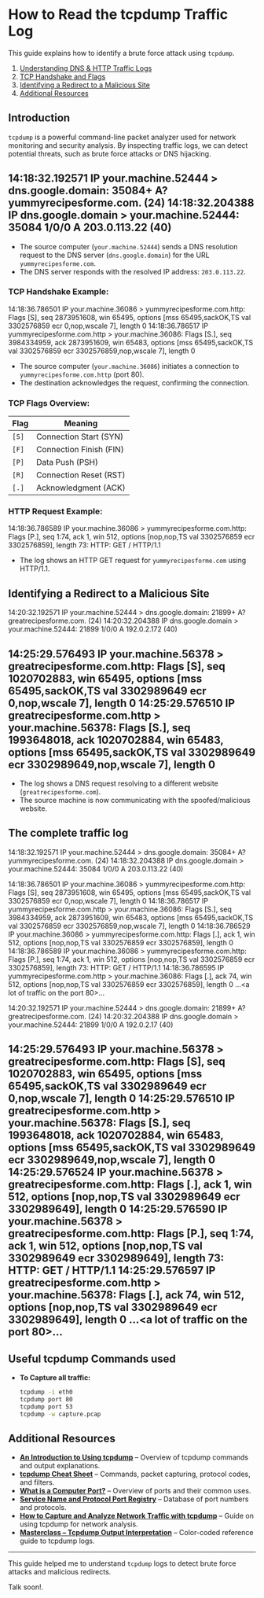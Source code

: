 # How to Read the tcpdump Traffic Log

This guide explains how to identify a brute force attack using `tcpdump`.
1. [Understanding DNS & HTTP Traffic Logs](#understanding-dns--http-traffic-logs)
2. [TCP Handshake and Flags](#tcp-handshake-and-flags)
3. [Identifying a Redirect to a Malicious Site](#identifying-a-redirect-to-a-malicious-site)
4. [Additional Resources](#additional-resources)

## Introduction
`tcpdump` is a powerful command-line packet analyzer used for network monitoring and security analysis. By inspecting traffic logs, we can detect potential threats, such as brute force attacks or DNS hijacking.

14:18:32.192571 IP your.machine.52444 > dns.google.domain: 35084+ A? yummyrecipesforme.com. (24) 14:18:32.204388 IP dns.google.domain > your.machine.52444: 35084 1/0/0 A 203.0.113.22 (40)
---
- The source computer (`your.machine.52444`) sends a DNS resolution request to the DNS server (`dns.google.domain`) for the URL `yummyrecipesforme.com`.
- The DNS server responds with the resolved IP address: `203.0.113.22`.

### TCP Handshake Example:
14:18:36.786501 IP your.machine.36086 > yummyrecipesforme.com.http: Flags [S], seq 2873951608, win 65495, options [mss 65495,sackOK,TS val 3302576859 ecr 0,nop,wscale 7], length 0 14:18:36.786517 IP yummyrecipesforme.com.http > your.machine.36086: Flags [S.], seq 3984334959, ack 2873951609, win 65483, options [mss 65495,sackOK,TS val 3302576859 ecr 3302576859,nop,wscale 7], length 0


- The source computer (`your.machine.36086`) initiates a connection to `yummyrecipesforme.com.http` (port 80).
- The destination acknowledges the request, confirming the connection.

### TCP Flags Overview:
| Flag  | Meaning |
|--------|---------|
| `[S]`  | Connection Start (SYN) |
| `[F]`  | Connection Finish (FIN) |
| `[P]`  | Data Push (PSH) |
| `[R]`  | Connection Reset (RST) |
| `[.]`  | Acknowledgment (ACK) |

### HTTP Request Example:
14:18:36.786589 IP your.machine.36086 > yummyrecipesforme.com.http: Flags [P.], seq 1:74, ack 1, win 512, options [nop,nop,TS val 3302576859 ecr 3302576859], length 73: HTTP: GET / HTTP/1.1


- The log shows an HTTP GET request for `yummyrecipesforme.com` using HTTP/1.1.

## Identifying a Redirect to a Malicious Site

14:20:32.192571 IP your.machine.52444 > dns.google.domain: 21899+ A? greatrecipesforme.com. (24) 14:20:32.204388 IP dns.google.domain > your.machine.52444: 21899 1/0/0 A 192.0.2.172 (40)

14:25:29.576493 IP your.machine.56378 > greatrecipesforme.com.http: Flags [S], seq 1020702883, win 65495, options [mss 65495,sackOK,TS val 3302989649 ecr 0,nop,wscale 7], length 0 14:25:29.576510 IP greatrecipesforme.com.http > your.machine.56378: Flags [S.], seq 1993648018, ack 1020702884, win 65483, options [mss 65495,sackOK,TS val 3302989649 ecr 3302989649,nop,wscale 7], length 0
---

- The log shows a DNS request resolving to a different website (`greatrecipesforme.com`).
- The source machine is now communicating with the spoofed/malicious website.

## The complete traffic log
14:18:32.192571 IP your.machine.52444 > dns.google.domain: 35084+ A? yummyrecipesforme.com. (24)
14:18:32.204388 IP dns.google.domain > your.machine.52444: 35084 1/0/0 A 203.0.113.22 (40)


14:18:36.786501 IP your.machine.36086 > yummyrecipesforme.com.http: Flags [S], seq 2873951608, win 65495, options [mss 65495,sackOK,TS val 3302576859 ecr 0,nop,wscale 7], length 0
14:18:36.786517 IP yummyrecipesforme.com.http > your.machine.36086: Flags [S.], seq 3984334959, ack 2873951609, win 65483, options [mss 65495,sackOK,TS val 3302576859 ecr 3302576859,nop,wscale 7], length 0
14:18:36.786529 IP your.machine.36086 > yummyrecipesforme.com.http: Flags [.], ack 1, win 512, options [nop,nop,TS val 3302576859 ecr 3302576859], length 0
14:18:36.786589 IP your.machine.36086 > yummyrecipesforme.com.http: Flags [P.], seq 1:74, ack 1, win 512, options [nop,nop,TS val 3302576859 ecr 3302576859], length 73: HTTP: GET / HTTP/1.1
14:18:36.786595 IP yummyrecipesforme.com.http > your.machine.36086: Flags [.], ack 74, win 512, options [nop,nop,TS val 3302576859 ecr 3302576859], length 0
…<a lot of traffic on the port 80>... 


14:20:32.192571 IP your.machine.52444 > dns.google.domain: 21899+ A? greatrecipesforme.com. (24)
14:20:32.204388 IP dns.google.domain > your.machine.52444: 21899 1/0/0 A 192.0.2.17 (40)

14:25:29.576493 IP your.machine.56378 > greatrecipesforme.com.http: Flags [S], seq 1020702883, win 65495, options [mss 65495,sackOK,TS val 3302989649 ecr 0,nop,wscale 7], length 0
14:25:29.576510 IP greatrecipesforme.com.http > your.machine.56378: Flags [S.], seq 1993648018, ack 1020702884, win 65483, options [mss 65495,sackOK,TS val 3302989649 ecr 3302989649,nop,wscale 7], length 0
14:25:29.576524 IP your.machine.56378 > greatrecipesforme.com.http: Flags [.], ack 1, win 512, options [nop,nop,TS val 3302989649 ecr 3302989649], length 0
14:25:29.576590 IP your.machine.56378 > greatrecipesforme.com.http: Flags [P.], seq 1:74, ack 1, win 512, options [nop,nop,TS val 3302989649 ecr 3302989649], length 73: HTTP: GET / HTTP/1.1
14:25:29.576597 IP greatrecipesforme.com.http > your.machine.56378: Flags [.], ack 74, win 512, options [nop,nop,TS val 3302989649 ecr 3302989649], length 0
…<a lot of traffic on the port 80>... 
---


## Useful tcpdump Commands used

- **To Capture all traffic:**  
  ```sh
  tcpdump -i eth0
  tcpdump port 80
  tcpdump port 53
  tcpdump -w capture.pcap


## Additional Resources
- **[An Introduction to Using tcpdump](https://opensource.com/article/18/10/introduction-tcpdump)** – Overview of tcpdump commands and output explanations.
- **[tcpdump Cheat Sheet](https://www.comparitech.com/net-admin/tcpdump-cheat-sheet/)** – Commands, packet capturing, protocol codes, and filters.
- **[What is a Computer Port?](https://www.cloudflare.com/learning/network-layer/what-is-a-computer-port/)** – Overview of ports and their common uses.
- **[Service Name and Protocol Port Registry](https://www.iana.org/assignments/service-names-port-numbers/service-names-port-numbers.xhtml)** – Database of port numbers and protocols.
- **[How to Capture and Analyze Network Traffic with tcpdump](https://geekflare.com/tcpdump-examples/)** – Guide on using tcpdump for network analysis.
- **[Masterclass – Tcpdump Output Interpretation](https://packetpushers.net/masterclass-tcpdump-interpreting-output/)** – Color-coded reference guide to tcpdump logs.

---

This guide helped me to understand `tcpdump` logs to detect brute force attacks and malicious redirects. 

Talk soon!.




